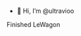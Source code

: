 - 👋 Hi, I’m @ultravioo

Finished LeWagon 


<!---
ultravioo/ultravioo is a ✨ special ✨ repository because its `README.md` (this file) appears on your GitHub profile.
You can click the Preview link to take a look at your changes.
--->
